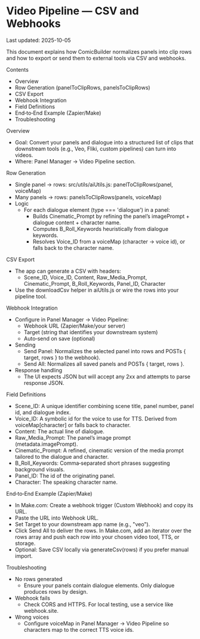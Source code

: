 # Video Pipeline — CSV and Webhooks

Last updated: 2025-10-05

This document explains how ComicBuilder normalizes panels into clip rows and how to export or send them to external tools via CSV and webhooks.

Contents
- Overview
- Row Generation (panelToClipRows, panelsToClipRows)
- CSV Export
- Webhook Integration
- Field Definitions
- End‑to‑End Example (Zapier/Make)
- Troubleshooting


Overview
- Goal: Convert your panels and dialogue into a structured list of clips that downstream tools (e.g., Veo, Fliki, custom pipelines) can turn into videos.
- Where: Panel Manager → Video Pipeline section.


Row Generation
- Single panel → rows: src/utils/aiUtils.js: panelToClipRows(panel, voiceMap)
- Many panels → rows: panelsToClipRows(panels, voiceMap)
- Logic
  - For each dialogue element (type === 'dialogue') in a panel:
    - Builds Cinematic_Prompt by refining the panel’s imagePrompt + dialogue content + character name.
    - Computes B_Roll_Keywords heuristically from dialogue keywords.
    - Resolves Voice_ID from a voiceMap (character → voice id), or falls back to the character name.


CSV Export
- The app can generate a CSV with headers:
  - Scene_ID, Voice_ID, Content, Raw_Media_Prompt, Cinematic_Prompt, B_Roll_Keywords, Panel_ID, Character
- Use the downloadCsv helper in aiUtils.js or wire the rows into your pipeline tool.


Webhook Integration
- Configure in Panel Manager → Video Pipeline:
  - Webhook URL (Zapier/Make/your server)
  - Target (string that identifies your downstream system)
  - Auto‑send on save (optional)
- Sending
  - Send Panel: Normalizes the selected panel into rows and POSTs { target, rows } to the webhook).
  - Send All: Normalizes all saved panels and POSTs { target, rows }.
- Response handling
  - The UI expects JSON but will accept any 2xx and attempts to parse response JSON.


Field Definitions
- Scene_ID: A unique identifier combining scene title, panel number, panel id, and dialogue index.
- Voice_ID: A symbolic id for the voice to use for TTS. Derived from voiceMap[character] or falls back to character.
- Content: The actual line of dialogue.
- Raw_Media_Prompt: The panel’s image prompt (metadata.imagePrompt).
- Cinematic_Prompt: A refined, cinematic version of the media prompt tailored to the dialogue and character.
- B_Roll_Keywords: Comma‑separated short phrases suggesting background visuals.
- Panel_ID: The id of the originating panel.
- Character: The speaking character name.


End‑to‑End Example (Zapier/Make)
- In Make.com: Create a webhook trigger (Custom Webhook) and copy its URL.
- Paste the URL into Webhook URL.
- Set Target to your downstream app name (e.g., "veo").
- Click Send All to deliver the rows. In Make.com, add an iterator over the rows array and push each row into your chosen video tool, TTS, or storage.
- Optional: Save CSV locally via generateCsv(rows) if you prefer manual import.


Troubleshooting
- No rows generated
  - Ensure your panels contain dialogue elements. Only dialogue produces rows by design.
- Webhook fails
  - Check CORS and HTTPS. For local testing, use a service like webhook.site.
- Wrong voices
  - Configure voiceMap in Panel Manager → Video Pipeline so characters map to the correct TTS voice ids.
